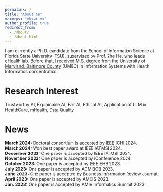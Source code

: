 ```yaml
---
permalink: /
title: "About me"
excerpt: "About me"
author_profile: true
redirect_from: 
  - /about/
  - /about.html
---
```


I am currently a Ph.D. candidate from the School of Information Science at [Florida State University](https://www.fsu.edu/) (FSU), supervised by [Prof. Zhe He](https://directory.cci.fsu.edu/zhe-he/), who leads [eHealth](https://ehealthlab.cci.fsu.edu/) lab. Before that, I received M.S. degree from the [University of Maryland, Baltimore County](https://informationsystems.umbc.edu/) (UMBC) in Information Systems with Health Informatics concentration. 

Research Interest
======
Trustworthy AI, Explainable AI, Fair AI, Ethical AI, Application of LLM in HealthCare, mHealth, Data Quality

News
======
**March 2024:** Doctoral consortium is accepted by IEEE ICHI 2024.<br>
**March 2024:** Won best paper award at IEEE IATMSI 2024.<br>
**December 2023:** One paper is accepted by IEEE IATMSI 2024.<br>
**November 2023:** One paper is accepted by iConference 2024.<br>
**October 2023:** One paper is accepted by IEEE EHB 2023.<br>
**July 2023:** One paper is accepted by ACM BCB 2023.<br>
**June 2023:** One paper is accepted by Business Information Review Journal. <br>
**April 2023:** One paper is accepted by AMCIS 2023. <br>
**Jan. 2023:** One paper is accepted by AMIA Informatics Summit 2023.
